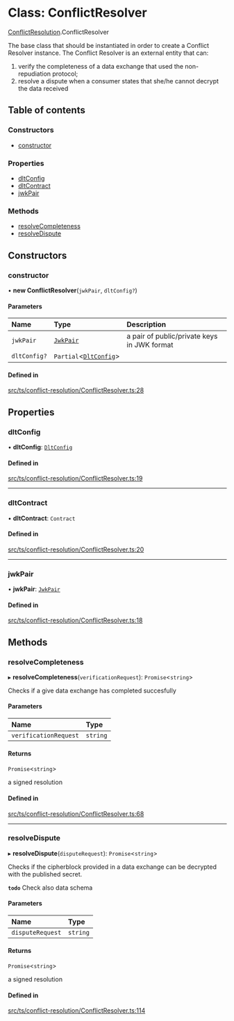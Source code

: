 # Class: ConflictResolver

[ConflictResolution](../modules/ConflictResolution.md).ConflictResolver

The base class that should be instantiated in order to create a Conflict Resolver instance.
The Conflict Resolver is an external entity that can:
 1. verify the completeness of a data exchange that used the non-repudiation protocol;
 2. resolve a dispute when a consumer states that she/he cannot decrypt the data received

## Table of contents

### Constructors

- [constructor](ConflictResolution.ConflictResolver.md#constructor)

### Properties

- [dltConfig](ConflictResolution.ConflictResolver.md#dltconfig)
- [dltContract](ConflictResolution.ConflictResolver.md#dltcontract)
- [jwkPair](ConflictResolution.ConflictResolver.md#jwkpair)

### Methods

- [resolveCompleteness](ConflictResolution.ConflictResolver.md#resolvecompleteness)
- [resolveDispute](ConflictResolution.ConflictResolver.md#resolvedispute)

## Constructors

### constructor

• **new ConflictResolver**(`jwkPair`, `dltConfig?`)

#### Parameters

| Name | Type | Description |
| :------ | :------ | :------ |
| `jwkPair` | [`JwkPair`](../interfaces/JwkPair.md) | a pair of public/private keys in JWK format |
| `dltConfig?` | `Partial`<[`DltConfig`](../interfaces/DltConfig.md)\> |  |

#### Defined in

[src/ts/conflict-resolution/ConflictResolver.ts:28](https://gitlab.com/i3-market/code/wp3/t3.2/conflict-resolution/non-repudiation-library/-/blob/1e88c9a/src/ts/conflict-resolution/ConflictResolver.ts#L28)

## Properties

### dltConfig

• **dltConfig**: [`DltConfig`](../interfaces/DltConfig.md)

#### Defined in

[src/ts/conflict-resolution/ConflictResolver.ts:19](https://gitlab.com/i3-market/code/wp3/t3.2/conflict-resolution/non-repudiation-library/-/blob/1e88c9a/src/ts/conflict-resolution/ConflictResolver.ts#L19)

___

### dltContract

• **dltContract**: `Contract`

#### Defined in

[src/ts/conflict-resolution/ConflictResolver.ts:20](https://gitlab.com/i3-market/code/wp3/t3.2/conflict-resolution/non-repudiation-library/-/blob/1e88c9a/src/ts/conflict-resolution/ConflictResolver.ts#L20)

___

### jwkPair

• **jwkPair**: [`JwkPair`](../interfaces/JwkPair.md)

#### Defined in

[src/ts/conflict-resolution/ConflictResolver.ts:18](https://gitlab.com/i3-market/code/wp3/t3.2/conflict-resolution/non-repudiation-library/-/blob/1e88c9a/src/ts/conflict-resolution/ConflictResolver.ts#L18)

## Methods

### resolveCompleteness

▸ **resolveCompleteness**(`verificationRequest`): `Promise`<`string`\>

Checks if a give data exchange has completed succesfully

#### Parameters

| Name | Type |
| :------ | :------ |
| `verificationRequest` | `string` |

#### Returns

`Promise`<`string`\>

a signed resolution

#### Defined in

[src/ts/conflict-resolution/ConflictResolver.ts:68](https://gitlab.com/i3-market/code/wp3/t3.2/conflict-resolution/non-repudiation-library/-/blob/1e88c9a/src/ts/conflict-resolution/ConflictResolver.ts#L68)

___

### resolveDispute

▸ **resolveDispute**(`disputeRequest`): `Promise`<`string`\>

Checks if the cipherblock provided in a data exchange can be decrypted
with the published secret.

**`todo`** Check also data schema

#### Parameters

| Name | Type |
| :------ | :------ |
| `disputeRequest` | `string` |

#### Returns

`Promise`<`string`\>

a signed resolution

#### Defined in

[src/ts/conflict-resolution/ConflictResolver.ts:114](https://gitlab.com/i3-market/code/wp3/t3.2/conflict-resolution/non-repudiation-library/-/blob/1e88c9a/src/ts/conflict-resolution/ConflictResolver.ts#L114)
